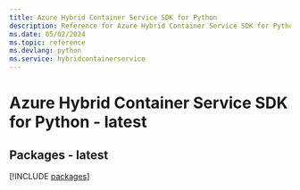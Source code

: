 ```yaml
---
title: Azure Hybrid Container Service SDK for Python
description: Reference for Azure Hybrid Container Service SDK for Python
ms.date: 05/02/2024
ms.topic: reference
ms.devlang: python
ms.service: hybridcontainerservice
---
```

# Azure Hybrid Container Service SDK for Python - latest
## Packages - latest
[!INCLUDE [packages](hybrid-container-service-index.md)]